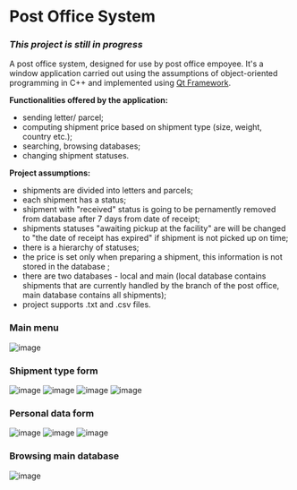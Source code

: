
# Post Office System
### *This project is still in progress*

A post office system, designed for use by post office empoyee. It's a window application carried out using the assumptions of object-oriented programming in C++ and implemented using [Qt Framework](https://github.com/qt). 

**Functionalities offered by the application:**
- sending letter/ parcel;
- computing shipment price based on shipment type (size, weight, country etc.);
- searching, browsing databases;
- changing shipment statuses.

**Project assumptions:**
- shipments are divided into letters and parcels;
- each shipment has a status;
- shipment with "received" status is going to be pernamently removed from database after 7 days from date of receipt;
- shipments statuses "awaiting pickup at the facility" are will be changed to "the date of receipt has expired" if shipment is not picked up on time;
- there is a hierarchy of statuses;
- the price is set only when preparing a shipment, this information is not stored in the database ;
- there are two databases - local and main (local database contains shipments that are currently handled by the branch of the post office, main database contains all shipments);
- project supports .txt and .csv files.


### Main menu
![image](https://user-images.githubusercontent.com/56382779/117596677-24e7de00-b144-11eb-96fe-21c530c4876f.png)


### Shipment type form

![image](https://user-images.githubusercontent.com/56382779/117596792-6ed0c400-b144-11eb-86e2-7b8f1f07334e.png)
![image](https://user-images.githubusercontent.com/56382779/117596943-cbcc7a00-b144-11eb-81d9-c287dd66b2b4.png)
![image](https://user-images.githubusercontent.com/56382779/117596927-c2431200-b144-11eb-9be3-b00ebd27d7c4.png)
![image](https://user-images.githubusercontent.com/56382779/117596903-b5262300-b144-11eb-8ae7-15d2907f6afb.png)


### Personal data form
![image](https://user-images.githubusercontent.com/56382779/117597221-6e84f880-b145-11eb-9c23-2dd58df83bec.png)
![image](https://user-images.githubusercontent.com/56382779/117597208-69c04480-b145-11eb-9418-4f837946987d.png)
![image](https://user-images.githubusercontent.com/56382779/117597362-b572ee00-b145-11eb-942b-39b93146ebc4.png)


### Browsing main database
![image](https://user-images.githubusercontent.com/56382779/117597383-c02d8300-b145-11eb-9697-231cdec51708.png)

